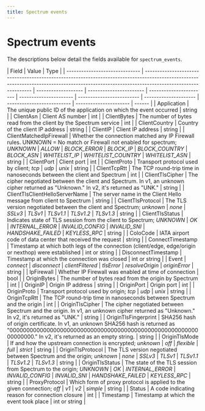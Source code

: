 ```yaml
---
title: Spectrum events
---
```


# Spectrum events

The descriptions below detail the fields available for `spectrum_events`.

<TableWrap>

| Field                          | Value                                                                                                                                                                                        | Type                |
| ------------------------------ | -------------------------------------------------------------------------------------------------------------------------------------------------------------------------------------------- | ------------------- | ----------------------- | ----------------------- | ---------------------- | ------------------------- | --------------------- | -------------------------- | ---------------------- | ------ |
| Application                    | The unique public ID of the application on which the event occurred                                                                                                                          | string              |
| ClientAsn                      | Client AS number                                                                                                                                                                             | int                 |
| ClientBytes                    | The number of bytes read from the client by the Spectrum service                                                                                                                             | int                 |
| ClientCountry                  | Country of the client IP address                                                                                                                                                             | string              |
| ClientIP                       | Client IP address                                                                                                                                                                            | string              |
| ClientMatchedIpFirewall        | Whether the connection matched any IP Firewall rules. UNKNOWN = No match or Firewall not enabled for spectrum; <em>UNKNOWN</em>                                                              | <em>ALLOW</em>      | <em>BLOCK_ERROR</em>    | <em>BLOCK_IP</em>       | <em>BLOCK_COUNTRY</em> | <em>BLOCK_ASN</em>        | <em>WHITELIST_IP</em> | <em>WHITELIST_COUNTRY</em> | <em>WHITELIST_ASN</em> | string |
| ClientPort                     | Client port                                                                                                                                                                                  | int                 |
| ClientProto                    | Transport protocol used by client; <em>tcp</em>                                                                                                                                              | <em>udp</em>        | <em>unix</em>           | string                  |
| ClientTcpRtt                   | The TCP round-trip time in nanoseconds between the client and Spectrum                                                                                                                       | int                 |
| ClientTlsCipher                | The cipher negotiated between the client and Spectrum. In v1, an unknown cipher returned as "Unknown." In v2, it's returned as "UNK."                                                        | string              |
| ClientTlsClientHelloServerName | The server name in the Client Hello message from client to Spectrum                                                                                                                          | string              |
| ClientTlsProtocol              | The TLS version negotiated between the client and Spectrum; <em>unknown</em>                                                                                                                 | <em>none</em>       | <em>SSLv3</em>          | <em>TLSv1</em>          | <em>TLSv1.1</em>       | <em>TLSv1.2</em>          | <em>TLSv1.3</em>      | string                     |
| ClientTlsStatus                | Indicates state of TLS session from the client to Spectrum; <em>UNKNOWN</em>                                                                                                                 | <em>OK</em>         | <em>INTERNAL_ERROR</em> | <em>INVALID_CONFIG</em> | <em>INVALID_SNI</em>   | <em>HANDSHAKE_FAILED</em> | <em>KEYLESS_RPC</em>  | string                     |
| ColoCode                       | IATA airport code of data center that received the request                                                                                                                                   | string              |
| ConnectTimestamp               | Timestamp at which both legs of the connection (client/edge, edge/origin or nexthop) were established                                                                                        | int or string       |
| DisconnectTimestamp            | Timestamp at which the connection was closed                                                                                                                                                 | int or string       |
| Event                          | <em>connect</em>                                                                                                                                                                             | <em>disconnect</em> | <em>clientFiltered</em> | <em>tlsError</em>       | <em>resolveOrigin</em> | <em>originError</em>      | string                |
| IpFirewall                     | Whether IP Firewall was enabled at time of connection                                                                                                                                        | bool                |
| OriginBytes                    | The number of bytes read from the origin by Spectrum                                                                                                                                         | int                 |
| OriginIP                       | Origin IP address                                                                                                                                                                            | string              |
| OriginPort                     | Origin port                                                                                                                                                                                  | int                 |
| OriginProto                    | Transport protocol used by origin; <em>tcp</em>                                                                                                                                              | <em>udp</em>        | <em>unix</em>           | string                  |
| OriginTcpRtt                   | The TCP round-trip time in nanoseconds between Spectrum and the origin                                                                                                                       | int                 |
| OriginTlsCipher                | The cipher negotiated between Spectrum and the origin. In v1, an unknown cipher returned as "Unknown." In v2, it's returned as "UNK."                                                        | string              |
| OriginTlsFingerprint           | SHA256 hash of origin certificate. In v1, an unknown SHA256 hash is returned as "0000000000000000000000000000000000000000000000000000000000000000." In v2, it's returned as an empty string. | string              |
| OriginTlsMode                  | If and how the upstream connection is encrypted; <em>unknown</em>                                                                                                                            | <em>off</em>        | <em>flexible</em>       | <em>full</em>           | <em>strict</em>        | string                    |
| OriginTlsProtocol              | The TLS version negotiated between Spectrum and the origin; <em>unknown</em>                                                                                                                 | <em>none</em>       | <em>SSLv3</em>          | <em>TLSv1</em>          | <em>TLSv1.1</em>       | <em>TLSv1.2</em>          | <em>TLSv1.3</em>      | string                     |
| OriginTlsStatus                | The state of the TLS session from Spectrum to the origin; <em>UNKNOWN</em>                                                                                                                   | <em>OK</em>         | <em>INTERNAL_ERROR</em> | <em>INVALID_CONFIG</em> | <em>INVALID_SNI</em>   | <em>HANDSHAKE_FAILED</em> | <em>KEYLESS_RPC</em>  | string                     |
| ProxyProtocol                  | Which form of proxy protocol is applied to the given connection; <em>off</em>                                                                                                                | <em>v1</em>         | <em>v2</em>             | <em>simple</em>         | string                 |
| Status                         | A code indicating reason for connection closure                                                                                                                                              | int                 |
| Timestamp                      | Timestamp at which the event took place                                                                                                                                                      | int or string       |

</TableWrap>
